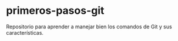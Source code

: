 # primeros-pasos-git

Repositorio para aprender a manejar bien los comandos de Git y sus características.

